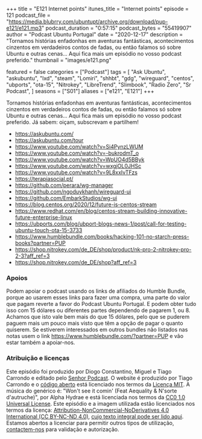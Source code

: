 +++
title = "E121 Internet points"
itunes_title = "Internet points"
episode = 121
podcast_file = "https://media.blubrry.com/ubuntupt/archive.org/download/pup-e121/e121.mp3"
podcast_duration = "0:57:15"
podcast_bytes = "55419907"
author = "Podcast Ubuntu Portugal"
date = "2020-12-17"
description = "Tornamos histórias enfadonhas em aventuras fantásticas, acontecimentos cinzentos em verdadeiros contos de fadas, ou então falamos só sobre Ubuntu e outras cenas… Aqui fica mais um episódio no vosso podcast preferido."
thumbnail = "images/e121.png"

featured = false
categories = ["Podcast"]
tags = [
  "Ask Ubuntu",
  "askubuntu",
  "lxd",
  "steam",
  "Lomiri",
  "shhbt",
  "gdg",
  "wireguard",
  "centos",
  "ubports",
  "ota-15",
  "Nitrokey",
  "LibreTrend",
  "Slimbook",
  "Radio Zero",
  "Sr Podcast",
]
seasons = ["S01"]
aliases = ["e121", "E121"]
+++

Tornamos histórias enfadonhas em aventuras fantásticas, acontecimentos cinzentos em verdadeiros contos de fadas, ou então falamos só sobre Ubuntu e outras cenas… Aqui fica mais um episódio no vosso podcast preferido.
Já sabem: oiçam, subscrevam e partilhem!

* https://askubuntu.com/
* https://askubuntu.com/tour
* https://www.youtube.com/watch?v=Si4PynzLWUM
* https://www.youtube.com/watch?v=-bukrodmT_o
* https://www.youtube.com/watch?v=WpUO4d5BByk
* https://www.youtube.com/watch?v=wxgjOL0JHSc
* https://www.youtube.com/watch?v=9L8xxIvTFzs
* https://terapiasocial.pt/
* https://github.com/perara/wg-manager
* https://github.com/ngoduykhanh/wireguard-ui
* https://github.com/EmbarkStudios/wg-ui
* https://blog.centos.org/2020/12/future-is-centos-stream
* https://www.redhat.com/en/blog/centos-stream-building-innovative-future-enterprise-linux
* https://ubports.com/blog/ubport-blogs-news-1/post/call-for-testing-ubuntu-touch-ota-15-3733
* https://www.humblebundle.com/books/hacking-101-no-starch-press-books?partner=PUP
* https://shop.nitrokey.com/de_DE/shop/product/nk-pro-2-nitrokey-pro-2-3?aff_ref=3
* https://shop.nitrokey.com/de_DE/shop?aff_ref=3



### Apoios
Podem apoiar o podcast usando os links de afiliados do Humble Bundle, porque ao usarem esses links para fazer uma compra, uma parte do valor que pagam reverte a favor do Podcast Ubuntu Portugal.
E podem obter tudo isso com 15 dólares ou diferentes partes dependendo de pagarem 1, ou 8.
Achamos que isto vale bem mais do que 15 dólares, pelo que se puderem paguem mais um pouco mais visto que têm a opção de pagar o quanto quiserem.
Se estiverem interessados em outros bundles não listados nas notas usem o link https://www.humblebundle.com/?partner=PUP e vão estar também a apoiar-nos.

### Atribuição e licenças
Este episódio foi produzido por Diogo Constantino, Miguel e Tiago Carrondo e editado pelo [Senhor Podcast](https://senhorpodcast.pt/).
O website é produzido por Tiago Carrondo e o [código aberto](https://gitlab.com/podcastubuntuportugal/website) está licenciado nos termos da [Licença MIT](https://gitlab.com/podcastubuntuportugal/website/main/LICENSE).
A música do genérico é: "Won't see it comin' (Feat Aequality & N'sorte d'autruche)", por Alpha Hydrae e está licenciada nos termos da [CC0 1.0 Universal License](https://creativecommons.org/publicdomain/zero/1.0/).
Este episódio e a imagem utilizada estão licenciados nos termos da licença: [Attribution-NonCommercial-NoDerivatives 4.0 International (CC BY-NC-ND 4.0)](https://creativecommons.org/licenses/by-nc-nd/4.0/), [cujo texto integral pode ser lido aqui](https://creativecommons.org/licenses/by-nc-nd/4.0/legalcode). Estamos abertos a licenciar para permitir outros tipos de utilização, [contactem-nos](https://podcastubuntuportugal.org/contactos) para validação e autorização.

